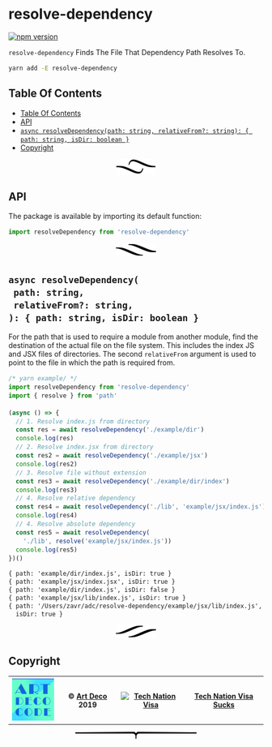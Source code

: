 # resolve-dependency

[![npm version](https://badge.fury.io/js/resolve-dependency.svg)](https://npmjs.org/package/resolve-dependency)

`resolve-dependency` Finds The File That Dependency Path Resolves To.

```sh
yarn add -E resolve-dependency
```

## Table Of Contents

- [Table Of Contents](#table-of-contents)
- [API](#api)
- [`async resolveDependency(path: string, relativeFrom?: string): { path: string, isDir: boolean }`](#async-resolvedependencypath-stringrelativefrom-string--path-string-isdir-boolean-)
- [Copyright](#copyright)

<p align="center"><a href="#table-of-contents"><img src=".documentary/section-breaks/0.svg?sanitize=true"></a></p>

## API

The package is available by importing its default function:

```js
import resolveDependency from 'resolve-dependency'
```

<p align="center"><a href="#table-of-contents"><img src=".documentary/section-breaks/1.svg?sanitize=true"></a></p>

## `async resolveDependency(`<br/>&nbsp;&nbsp;`path: string,`<br/>&nbsp;&nbsp;`relativeFrom?: string,`<br/>`): { path: string, isDir: boolean }`

For the path that is used to require a module from another module, find the destination of the actual file on the file system. This includes the index JS and JSX files of directories. The second `relativeFrom` argument is used to point to the file in which the path is required from.

```js
/* yarn example/ */
import resolveDependency from 'resolve-dependency'
import { resolve } from 'path'

(async () => {
  // 1. Resolve index.js from directory
  const res = await resolveDependency('./example/dir')
  console.log(res)
  // 2. Resolve index.jsx from directory
  const res2 = await resolveDependency('./example/jsx')
  console.log(res2)
  // 3. Resolve file without extension
  const res3 = await resolveDependency('./example/dir/index')
  console.log(res3)
  // 4. Resolve relative dependency
  const res4 = await resolveDependency('./lib', 'example/jsx/index.js')
  console.log(res4)
  // 4. Resolve absolute dependency
  const res5 = await resolveDependency(
    './lib', resolve('example/jsx/index.js'))
  console.log(res5)
})()
```
```
{ path: 'example/dir/index.js', isDir: true }
{ path: 'example/jsx/index.jsx', isDir: true }
{ path: 'example/dir/index.js', isDir: false }
{ path: 'example/jsx/lib/index.js', isDir: true }
{ path: '/Users/zavr/adc/resolve-dependency/example/jsx/lib/index.js',
  isDir: true }
```

<p align="center"><a href="#table-of-contents"><img src=".documentary/section-breaks/2.svg?sanitize=true"></a></p>

## Copyright

<table>
  <tr>
    <th>
      <a href="https://artd.eco">
        <img src="https://raw.githubusercontent.com/wrote/wrote/master/images/artdeco.png" alt="Art Deco" />
      </a>
    </th>
    <th>© <a href="https://artd.eco">Art Deco</a>   2019</th>
    <th>
      <a href="https://www.technation.sucks" title="Tech Nation Visa">
        <img src="https://raw.githubusercontent.com/artdecoweb/www.technation.sucks/master/anim.gif"
          alt="Tech Nation Visa" />
      </a>
    </th>
    <th><a href="https://www.technation.sucks">Tech Nation Visa Sucks</a></th>
  </tr>
</table>

<p align="center"><a href="#table-of-contents"><img src=".documentary/section-breaks/-1.svg?sanitize=true"></a></p>